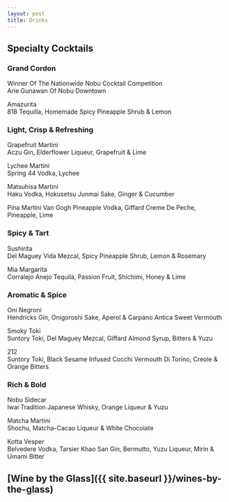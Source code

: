 ```yaml
---
layout: post
title: Drinks
---
```


## Specialty Cocktails

### Grand Cordon

Winner Of The Nationwide Nobu Cocktail Competition  
Arie Gunawan Of Nobu Downtown

Amazurita  
818 Tequilla, Homemade Spicy Pineapple Shrub & Lemon

### Light, Crisp & Refreshing

Grapefruit Martini  
Aczu Gin, Elderflower Liqueur, Grapefruit & Lime  

Lychee Martini  
Spring 44 Vodka, Lychee  

Matsuhisa Martini  
Haku Vodka, Hokusetsu Junmai Sake, Ginger & Cucumber  

Pina Martini
Van Gogh Pineapple Vodka, Giffard Creme De Peche, Pineapple, Lime  

### Spicy & Tart

Sushirita  
Del Maguey Vida Mezcal, Spicy Pineapple Shrub, Lemon & Rosemary  

Mia Margarita  
Corralejo Anejo Tequila, Passion Fruit, Shichimi, Honey & Lime  

### Aromatic & Spice

Oni Negroni  
Hendricks Gin, Onigoroshi Sake, Aperol & Carpano Antica Sweet Vermouth  

Smoky Toki  
Suntory Toki, Del Maguey Mezcal, Giffard Almond Syrup, Bitters & Yuzu  

212  
Suntory Toki, Black Sesame Infused Cocchi Vermouth Di Torino, Creole & Orange Bitters  

### Rich & Bold

Nobu Sidecar  
Iwai Tradition Japanese Whisky, Orange Liqueur & Yuzu  

Matcha Martini  
Shochu, Matcha-Cacao Liqueur & White Chocolate  

Kotta Vesper  
Belvedere Vodka, Tarsier Khao San Gin, Bermutto, Yuzu Liqueur, Mirin & Umami Bitter  

## [Wine by the Glass]({{ site.baseurl }}/wines-by-the-glass)